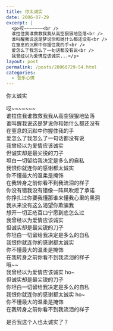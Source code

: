 ```yaml
---
title: 你太诚实
date: 2006-07-29
excerpt: |
  <p>哎~~~~~~~<br />
  谁拉住我谁救救我我从高空狠狠地坠落<br />
  谁叫醒我说这是梦说你和她什么都还没有<br />
  在窒息的沉默中你握住我的手<br />
  爱怎么了我怎么了一句话都没有说<br />
  我曾经以为爱情应该诚实...</p>
layout: post
permalink: /posts/20060729-54.html
categories:
  - 音乐心情
---
```

你太诚实

哎~~~~~~~  
谁拉住我谁救救我我从高空狠狠地坠落  
谁叫醒我说这是梦说你和她什么都还没有  
在窒息的沉默中你握住我的手  
爱怎么了我怎么了一句话都没有说  
我曾经以为爱情应该诚实  
但诚实却是最尖锐的刀子  
坦白一切留给我决定是多么的自私  
我恨你就连你的感谢都太诚实  
你不懂最大的温柔是掩饰  
在我转身之前你看不到我流泪的样子  
你没有错我没有错像一阵风吹熄了承诺  
你挣扎过你要我懂那谁来懂我心里的黑洞  
我从来没有这么渴望你欺骗我  
想开一切正疮百口宁愿到底怎么过  
我曾经以为爱情应该诚实  
但诚实却是最尖锐的刀子  
你坦白一切留给我决定是多么的自私  
我恨你就连你的感谢都太诚实  
你不懂最大的温柔是掩饰  
在我转身之前你看不到我流泪的样子  
哦~~  
我曾经以为爱情应该诚实 ho~  
但诚实却是最尖锐的刀子  
你坦白一切留给我决定是多么的自私  
我恨你就连你的感谢都太诚实 ho~  
你不懂最大的温柔是掩饰  
在我转身之前你看不到我流泪的样子

是否我这个人也太诚实了？